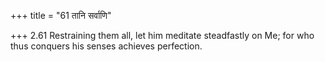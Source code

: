 +++
title = "61 तानि सर्वाणि"

+++
2.61 Restraining them all, let him meditate steadfastly on Me; for who
thus conquers his senses achieves perfection.
